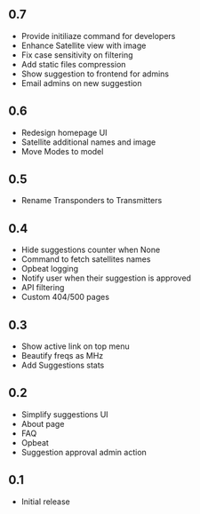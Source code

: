 ## 0.7

* Provide initiliaze command for developers
* Enhance Satellite view with image
* Fix case sensitivity on filtering
* Add static files compression
* Show suggestion to frontend for admins
* Email admins on new suggestion

## 0.6

* Redesign homepage UI
* Satellite additional names and image
* Move Modes to model

## 0.5

* Rename Transponders to Transmitters

## 0.4

* Hide suggestions counter when None
* Command to fetch satellites names
* Opbeat logging
* Notify user when their suggestion is approved
* API filtering
* Custom 404/500 pages

## 0.3

* Show active link on top menu
* Beautify freqs as MHz
* Add Suggestions stats

## 0.2

* Simplify suggestions UI
* About page
* FAQ
* Opbeat
* Suggestion approval admin action

## 0.1

* Initial release
